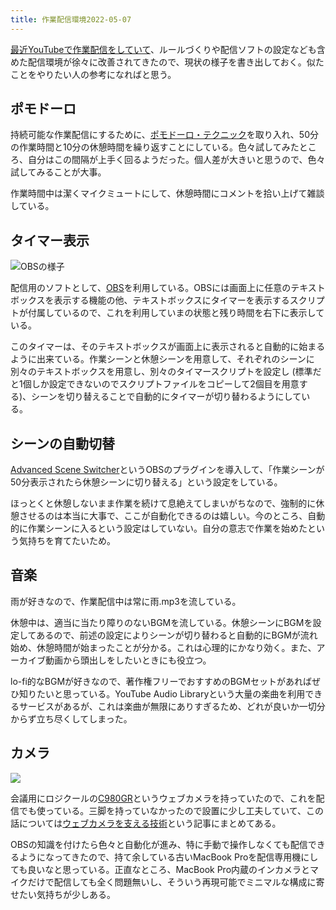 ```yaml
---
title: 作業配信環境2022-05-07
---
```

[最近YouTubeで作業配信をしていて](https://www.youtube.com/channel/UC5s-KpSDGzxWPWNv94PnJHw)、ルールづくりや配信ソフトの設定なども含めた配信環境が徐々に改善されてきたので、現状の様子を書き出しておく。似たことをやりたい人の参考になればと思う。

ポモドーロ
-----

持続可能な作業配信にするために、[ポモドーロ・テクニック](https://ja.wikipedia.org/wiki/%E3%83%9D%E3%83%A2%E3%83%89%E3%83%BC%E3%83%AD%E3%83%BB%E3%83%86%E3%82%AF%E3%83%8B%E3%83%83%E3%82%AF)を取り入れ、50分の作業時間と10分の休憩時間を繰り返すことにしている。色々試してみたところ、自分はこの間隔が上手く回るようだった。個人差が大きいと思うので、色々試してみることが大事。

作業時間中は潔くマイクミュートにして、休憩時間にコメントを拾い上げて雑談している。

タイマー表示
------

![](https://lh3.googleusercontent.com/docs/ADP-6oGDAgZ9wFCLmCBDh1HH5KpiYJdU59P_FSjKM9v4NwLxfEMPVJWE8NW3fiyj-mSeExun3v5FNuVxzw95m-7LfyyqnjjL4YjXEjQA0_a9Y9tWwrTKYeURMCIB8Q1exxyrUi7_UfGL0vFs2OujVn_RhS4MraUg_P8FZqY1TtfkuQhkny1WNh4yq3JD35_0tHCwjd7I0AYmfzNekbGCgGwrszyC5rJ8SQipzOgaTGZw7j6lobLjHU8nkZ_McuItxPObNoiyxXWrV1b7lK5v4W3Cd2GG3LBJyX1VnQaLZvFM1gWGndj3T1ZtS2WmSFaTd4F88gbLe5Gm-It7c_ZVccOhtVnZO3TVmaLeYxoLFGisLv8iD5Me_lTtCqKXHf86evTsSzdWeAfTe5khPJUCv908zNaARSlJIkUmaDRruRqGg1QE5Y7FLQAdxpcVTx9PjpApgFIMYxIbRqfgsJ_5Jm1FXHOF_Qbc5kT91p7xB2mv2JaIAs0ZlJGViJSCW1SgciYRRN4Px4_EAodGj4zdsMsCgXJCwqCqmScdd0mO4MU8YLeFnTlfvyZunA-IVTBuRQ0FHCNxM4_xSg21uSmhVWqfJyXd_1AvEEEHEMBZ_igP585NWuhCPUC64M0IQF7YB4i9lZo4n9yzSS57xEr6f2wHrl5HZCbqJeMpfd79h8cS_TCQqfGK3ZF2Jf96nLHWijc19ZrtEWdtTjKjKnIYT-9fx7cYSfEkSkJ5de5zbOIoOzdn13v1zJnjMJEET8q6_NAjJCv42WWzJWJ_ccT-pwRZ1SN9MYJvsUhxNw5t5edGnEKcQQi6-uZXtlYM6SdcTal3T0QT7Zdit4FSqCE4gg-cApdBQPU1gVijVqy6ysEpvJ1FPmkkIaMZ1o9-Hi4IzIGkUguyGdgmfSDRKscjV2hh5cWOr31PrgVwQXOZ1bNndWnm2b6BdiNiPJQiNX5UWip141a9Kfbxo4--xFd-AZCNwwjd_PUQlLotMaSedp4jjYLfss7TtRznWjaoOMhf_eS2UY5Ha7ArGCNul8lUGmSmMcwSq3EAqBQI5UJytXFypGU5F0orp-_ehmaKSS9TRGgs5R_RIocN-Jc79oeUE_Zk0LIc0yP2KUudES8wxr__Yvu7KWkGgAKpUa9-XyPqQTGYGWvdWTnpdrWj1NPtcj7xD6clsZOgEvTsDIRFHYrMJtm72aasEFpAM498ERgxCVj-EAhraHIdhuSITN34RNQhcBPAsmwDCMxtFadjuG6exKxI_Ejf "OBSの様子")

配信用のソフトとして、[OBS](https://obsproject.com/)を利用している。OBSには画面上に任意のテキストボックスを表示する機能の他、テキストボックスにタイマーを表示するスクリプトが付属しているので、これを利用していまの状態と残り時間を右下に表示している。

このタイマーは、そのテキストボックスが画面上に表示されると自動的に始まるように出来ている。作業シーンと休憩シーンを用意して、それぞれのシーンに別々のテキストボックスを用意し、別々のタイマースクリプトを設定し (標準だと1個しか設定できないのでスクリプトファイルをコピーして2個目を用意する)、シーンを切り替えることで自動的にタイマーが切り替わるようにしている。

シーンの自動切替
--------

[Advanced Scene Switcher](https://obsproject.com/forum/resources/advanced-scene-switcher.395/)というOBSのプラグインを導入して、「作業シーンが50分表示されたら休憩シーンに切り替える」という設定をしている。

ほっとくと休憩しないまま作業を続けて息絶えてしまいがちなので、強制的に休憩させるのは本当に大事で、ここが自動化できるのは嬉しい。今のところ、自動的に作業シーンに入るという設定はしていない。自分の意志で作業を始めたという気持ちを育てたいため。

音楽
--

雨が好きなので、作業配信中は常に雨.mp3を流している。

休憩中は、適当に当たり障りのないBGMを流している。休憩シーンにBGMを設定してあるので、前述の設定によりシーンが切り替わると自動的にBGMが流れ始め、休憩時間が始まったことが分かる。これは心理的にかなり効く。また、アーカイブ動画から頭出しをしたいときにも役立つ。

lo-fi的なBGMが好きなので、著作権フリーでおすすめのBGMセットがあればぜひ知りたいと思っている。YouTube Audio Libraryという大量の楽曲を利用できるサービスがあるが、これは楽曲が無限にありすぎるため、どれが良いか一切分からず立ち尽くしてしまった。

カメラ
---

![](https://lh3.googleusercontent.com/docs/ADP-6oF7ML0h1bRkWOE3bPCJZndFJRgEM0AdCWOZOZdqLOiliV570-Y_JK_oR1AIpUyMRJEufLF82ofJSyeJgQUUoxdqDoQjmCR9FZGVIOs2Ou2F5ESZ3zCkeZZx1nBcVrBujiA3qzecfxgqC58TUZx3YDTsF0iTVEw7GlTXNS3u4WnRffrjEUYcOXxMqqWMdFSMy4g2N79Rv86ByNa_alUtQbZBRuQGDkMiQbCSwE4EK3WKcUdr_-5cVdlvdogcGhq-dgKMP-25l1QepupvmdxHrdkfxh2MA9qMh8BW1LRMws-k04-HAsza6lCJza0UwX12sI286jsxMY0nzBL-VQNagsfLyAthvz8j1hvk99zy9wgbGQa5UnmrWM4Kcb1W8RkUAzRVumIYz4Hz7-ijreWccq1lRapCDEYwUU9yvT8Gs--tgEkXaSHY5oHHZM2kxxJ_PqkOdp1I65Q7Jcyq24D7gprQN7BLdHiRGtUAI0RVYam_JzHXz8_TqAI0an-Pz2cEt1Ebp-ptPN5TlyIDaUKDeiH6l3WWrbaYlLsnZ3PQVEVd2SeSzjHGxy8C5jEQCyb318QSP2t4VVX6Y8HiEbt_qOVVHlGegwt_b3J8ReIEV-GaWpWBYzY_gKJR5l2Sh7YRXrPkxM92VwHhRsqwDjAfcHkCXnPxx0gABVA6jb4lLrM6IGuZib05ukV4BJ1JH8Y7txS-OtKp_NULRuRc3GszCk2oOOwXd3YfyWCYr9W0DeZdMLN_qzMTTGtY3GAo_Hw6tByV8jiomAVrbRYK7Dz5wDVGWwZmrxuxobTTpXFFP-dZO-Ynam6BFJVk1izy540WyiEAcLQYtTP6wX_UUGkM6bpj1PthcgxKPp0pDrwwZIz9XzHIYjj8FHExsRM7wJFFMn9TdmnsTvp3x168FyfBCpibj9C2uAFPmHtLpwXYRweJXUa-3isos1YtNbfQMK_hmjhe3NtEh5L-jk_PCWz2GC4aOUr0ihMQS1KvDGB3HdYEsDLOqL7zclTqRsdAp8oY-7YrUzTouN6QB4FhBch2YT6cUpBiZbaWcfG5vh1Ta0hGGV6HKynWGS5R00_WDz8qyQKfFRmb_gSLt_TP2TG6NjgDK4nh0rzgo9sswzIYu5-ndbCE4mhzrBk5vFcPQXC4EzgvC9d2NzeJRFcgVCH_a8AsqwxdMErtNoF3MvVKRoKmzUQBKHEYrzHcnI2Zb5cK7MJ2hkde1F7s0qlAzL99t_-KPk1yFgbHezN_O7qx59AYHKss)

会議用にロジクールの[C980GR](https://www.amazon.co.jp/dp/B086R71LGW)というウェブカメラを持っていたので、これを配信でも使っている。三脚を持っていなかったので設置に少し工夫していて、この話については[ウェブカメラを支える技術](https://r7kamura.com/articles/2022-05-04-super-crab-clamp)という記事にまとめてある。

OBSの知識を付けたら色々と自動化が進み、特に手動で操作しなくても配信できるようになってきたので、持て余している古いMacBook Proを配信専用機にしても良いなと思っている。正直なところ、MacBook Pro内蔵のインカメラとマイクだけで配信しても全く問題無いし、そういう再現可能でミニマルな構成に寄せたい気持ちが少しある。
